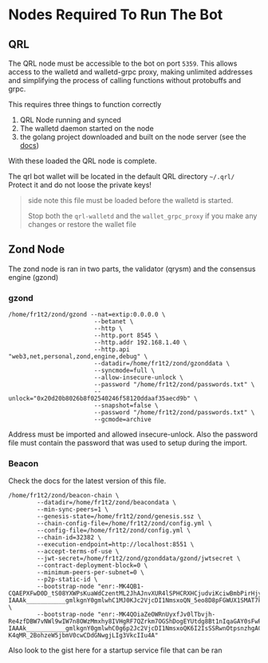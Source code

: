 # Nodes Required To Run The Bot

## QRL

The QRL node must be accessible to the bot on port `5359`. This allows access to the walletd and walletd-grpc proxy, making unlimited addresses and simplifying the process of calling functions without protobuffs and grpc.

This requires three things to function correctly

1. QRL Node running and synced
2. The walletd daemon started on the node
3. the golang project downloaded and built on the node server (see the [docs](https://docs.theqrl.org/api/walletd-rest-proxy))



With these loaded the QRL node is complete.

The qrl bot wallet will be located in the default QRL directory `~/.qrl/` Protect it and do not loose the private keys!

> side note this file must be loaded before the walletd is started.
> 
> Stop both the `qrl-walletd` and the `wallet_grpc_proxy` if you make any changes or restore the wallet file 



## Zond Node


The zond node is ran in two parts, the validator (qrysm) and the consensus engine (gzond)

### gzond

```
/home/fr1t2/zond/gzond --nat=extip:0.0.0.0 \
                        --betanet \
                        --http \
                        --http.port 8545 \
                        --http.addr 192.168.1.40 \
                        --http.api "web3,net,personal,zond,engine,debug" \
                        --datadir=/home/fr1t2/zond/gzonddata \
                        --syncmode=full \
                        --allow-insecure-unlock \
                        --password "/home/fr1t2/zond/passwords.txt" \
                        --unlock="0x20d20b8026b8f02540246f58120ddaaf35aecd9b" \
                        --snapshot=false \
                        --password "/home/fr1t2/zond/passwords.txt" \
                        --gcmode=archive
```

Address must be imported and allowed insecure-unlock. Also the password file must contain the password that was used to setup during the import.


### Beacon

Check the docs for the latest version of this file.

```
/home/fr1t2/zond/beacon-chain \
        --datadir=/home/fr1t2/zond/beacondata \
        --min-sync-peers=1 \
        --genesis-state=/home/fr1t2/zond/genesis.ssz \
        --chain-config-file=/home/fr1t2/zond/config.yml \
        --config-file=/home/fr1t2/zond/config.yml \
        --chain-id=32382 \
        --execution-endpoint=http://localhost:8551 \
        --accept-terms-of-use \
        --jwt-secret=/home/fr1t2/zond/gzonddata/gzond/jwtsecret \
        --contract-deployment-block=0 \
        --minimum-peers-per-subnet=0 \
        --p2p-static-id \
        --bootstrap-node "enr:-MK4QB1-CQAEPXFwD0D_tS08YXWPsKuaWdCzentML2JhAJnvXUR4lSPHCRXHCjudviKciwBmbPirHjyL_kmI0T1ti6qGAY0sF6hgh2F0dG5ldHOIAAAAAAAAAACEZXRoMpDeYa1-IAAAk___________gmlkgnY0gmlwhC1MJ0KJc2VjcDI1NmsxoQN_5eo8D8pFGWUX1SMAT7kMbY2a9Ryb6Bu2oAW8s28kyYhzeW5jbmV0cwCDdGNwgjLIg3VkcIIu4A" \
        --bootstrap-node "enr:-MK4QOiaZeOWRnUyxfJv0lTbvjh-Re4zfDBW7vNWl9wIW7n8OWzMmxhy8IVHgRF7QZrkm7OGShDogEYUtdg8Bt1nIqaGAY0sFwP7h2F0dG5ldHOIAAAAAAAAAACEZXRoMpDeYa1-IAAAk___________gmlkgnY0gmlwhC0g6p2Jc2VjcDI1NmsxoQK6I2IsSSRwnOtpsnzhgACTRfYZqUQ1aTsw-K4qMR_2BohzeW5jbmV0cwCDdGNwgjLIg3VkcIIu4A"
```

Also look to the gist here for a startup service file that can be ran